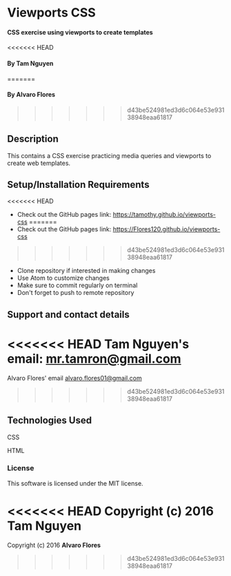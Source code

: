 # Viewports CSS

#### CSS exercise using viewports to create templates

<<<<<<< HEAD
#### By Tam Nguyen
=======
#### By Alvaro Flores
>>>>>>> d43be524981ed3d6c064e53e93138948eaa61817

## Description

This contains a CSS exercise practicing media queries and viewports to create web templates.

## Setup/Installation Requirements

<<<<<<< HEAD
* Check out the GitHub pages link: https://tamothy.github.io/viewports-css
=======
* Check out the GitHub pages link: https://Flores120.github.io/viewports-css
>>>>>>> d43be524981ed3d6c064e53e93138948eaa61817
* Clone repository if interested in making changes
* Use Atom to customize changes
* Make sure to commit regularly on terminal
* Don't forget to push to remote repository

## Support and contact details

<<<<<<< HEAD
Tam Nguyen's email: mr.tamron@gmail.com
=======
Alvaro Flores' email alvaro.flores01@gmail.com
>>>>>>> d43be524981ed3d6c064e53e93138948eaa61817

## Technologies Used

CSS

HTML

### License

This software is licensed under the MIT license.

<<<<<<< HEAD
Copyright (c) 2016 **Tam Nguyen**
=======
Copyright (c) 2016 **Alvaro Flores**
>>>>>>> d43be524981ed3d6c064e53e93138948eaa61817
